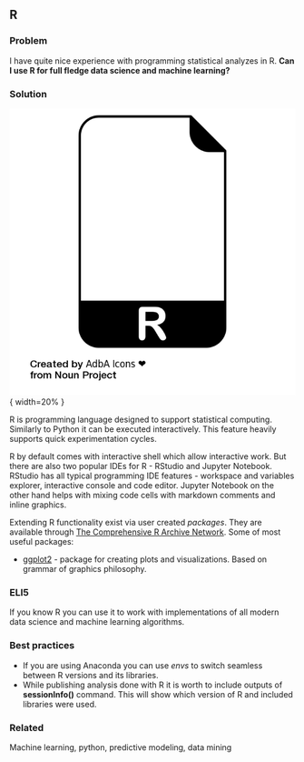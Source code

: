 ## R

### Problem

I have quite nice experience with programming statistical analyzes in R. **Can I use R for full fledge data science and machine learning?**

### Solution

![R](images/noun_1390658_cc.png){ width=20% }

R is programming language designed to support statistical computing. Similarly to Python it can be executed interactively. This feature heavily supports quick experimentation cycles.

R by default comes with interactive shell which allow interactive work. But there are also two popular IDEs for R - RStudio and Jupyter Notebook. RStudio has all typical programming IDE features - workspace and variables explorer, interactive console and code editor. Jupyter Notebook on the other hand helps with mixing code cells with markdown comments and inline graphics.

Extending R functionality exist via user created *packages*. They are available through [The Comprehensive R Archive Network](https://cran.r-project.org/). Some of most useful packages:
 * [ggplot2](http://docs.ggplot2.org/current/) - package for creating plots and visualizations. Based on grammar of graphics philosophy.

### ELI5

If you know R you can use it to work with implementations of all modern data science and machine learning algorithms.

### Best practices

* If you are using Anaconda you can use *envs* to switch seamless between R versions and its libraries.
* While publishing analysis done with R it is worth to include outputs of **sessionInfo()** command. This will show which version of R and included libraries were used. 

### Related

Machine learning, python, predictive modeling, data mining

